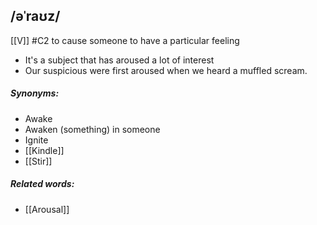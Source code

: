 ## /əˈraʊz/
[[V]]
#C2
to cause someone to have a particular feeling

- It's a subject that has aroused a lot of interest
- Our suspicious were first aroused when we heard a muffled scream.

##### Synonyms:
- Awake
- Awaken (something) in someone
- Ignite
- [[Kindle]]
- [[Stir]]

##### Related words:
- [[Arousal]]